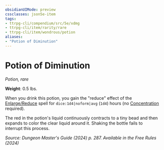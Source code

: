```yaml
---
obsidianUIMode: preview
cssclasses: json5e-item
tags:
- ttrpg-cli/compendium/src/5e/xdmg
- ttrpg-cli/item/rarity/rare
- ttrpg-cli/item/wondrous/potion
aliases: 
- "Potion of Diminution"
---
```

# Potion of Diminution
*Potion, rare*  


**Weight**: 0.5 lbs.

When you drink this potion, you gain the "reduce" effect of the [Enlarge/Reduce](3-Compendium/spells/enlarge-reduce-xphb.md) spell for `dice:1d4|noform|avg` (`1d4`) hours (no [Concentration](3-Compendium/rules/conditions.md#Concentration) required).

The red in the potion's liquid continuously contracts to a tiny bead and then expands to color the clear liquid around it. Shaking the bottle fails to interrupt this process.

*Source: Dungeon Master's Guide (2024) p. 287. Available in the Free Rules (2024)*